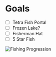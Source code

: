 # Goals
- [ ] Tetra Fish Portal
- [ ] Frozen Lake?
- [ ] Fisherman Hat
- [ ] 5 Star Fish

![Fishing Progression](https://i.redd.it/16yi59jnuaaa1.jpg)

